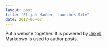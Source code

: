 ```yaml
---
layout: post
title: "Elijah Hauber, Launches Site"
date: 2017-06-07
---
```


Put a website together. 
It is powered by <a href="http://jekyllrb.com" target="_blank">Jekyll</a>.  
Markdown is used to author posts.
